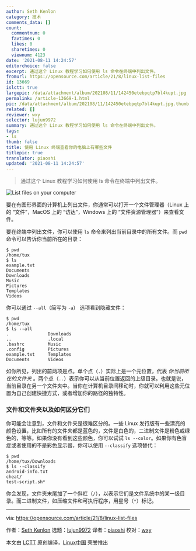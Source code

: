 ```yaml
---
author: Seth Kenlon
category: 技术
comments_data: []
count:
  commentnum: 0
  favtimes: 0
  likes: 0
  sharetimes: 0
  viewnum: 4123
date: '2021-08-11 14:24:57'
editorchoice: false
excerpt: 通过这个 Linux 教程学习如何使用 ls 命令在终端中列出文件。
fromurl: https://opensource.com/article/21/8/linux-list-files
id: 13669
islctt: true
largepic: /data/attachment/album/202108/11/142450etebpqtp7bl4kupt.jpg
permalink: /article-13669-1.html
pic: /data/attachment/album/202108/11/142450etebpqtp7bl4kupt.jpg.thumb.jpg
related: []
reviewer: wxy
selector: lujun9972
summary: 通过这个 Linux 教程学习如何使用 ls 命令在终端中列出文件。
tags:
- ls
thumb: false
title: 使用 Linux 终端查看你的电脑上有哪些文件
titlepic: true
translator: piaoshi
updated: '2021-08-11 14:24:57'
---
```



> 
> 通过这个 Linux 教程学习如何使用 ls 命令在终端中列出文件。
> 
> 
> 


![](/data/attachment/album/202108/11/142450etebpqtp7bl4kupt.jpg "List files on your computer")


要在有图形界面的计算机上列出文件，你通常可以打开一个文件管理器（Linux 上的 “文件”，MacOS 上的 “访达”，Windows 上的 “文件资源管理器”）来查看文件。


要在终端中列出文件，你可以使用 `ls` 命令来列出当前目录中的所有文件。而 `pwd` 命令可以告诉你当前所在的目录：



```
$ pwd
/home/tux
$ ls
example.txt
Documents
Downloads
Music
Pictures
Templates
Videos

```

你可以通过 `--all`（简写为 `-a`） 选项看到隐藏文件：



```
$ pwd
/home/tux
$ ls --all
.               Downloads
..              .local
.bashrc         Music
.config         Pictures
example.txt     Templates
Documents       Videos

```

如你所见，列出的前两项是点。单个点（`.`）实际上是一个元位置，代表 *你当前所在的文件夹* 。两个点（`..`）表示你可以从当前位置返回的上级目录。也就是说，当前目录在另一个文件夹中。当你在计算机目录间移动时，你就可以利用这些元位置为自己创建快捷方式，或者增加你的路径的独特性。


### 文件和文件夹以及如何区分它们


你可能会注意到，文件和文件夹是很难区分的。一些 Linux 发行版有一些漂亮的颜色设置，比如所有的文件夹都是蓝色的，文件是白色的，二进制文件是粉色或绿色的，等等。如果你没有看到这些颜色，你可以试试 `ls --color`。如果你有色盲症或者使用的不是彩色显示器，你可以使用 `--classify` 选项替代：



```
$ pwd
/home/tux/Downloads
$ ls --classify
android-info.txt
cheat/
test-script.sh*

```

你会发现，文件夹末尾加了一个斜杠（`/`），以表示它们是文件系统中的某一级目录。而二进制文件，如压缩文件和可执行程序，用星号（`*`）标记。




---


via: <https://opensource.com/article/21/8/linux-list-files>


作者：[Seth Kenlon](https://opensource.com/users/seth) 选题：[lujun9972](https://github.com/lujun9972) 译者：[piaoshi](https://github.com/piaoshi) 校对：[wxy](https://github.com/wxy)


本文由 [LCTT](https://github.com/LCTT/TranslateProject) 原创编译，[Linux中国](https://linux.cn/) 荣誉推出
